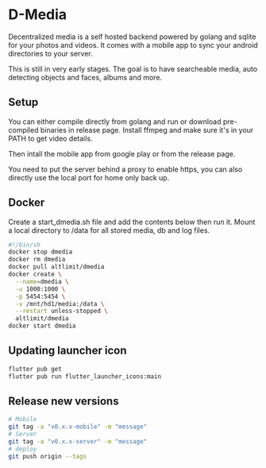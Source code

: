 D-Media
===

Decentralized media is a self hosted backend powered by golang and sqlite for your photos and videos. It comes with a mobile app to sync your android directories to your server.

This is still in very early stages. The goal is to have searcheable media, auto detecting objects and faces, albums and more.

Setup
---

You can either compile directly from golang and run or download pre-compiled binaries in release page.
Install ffmpeg and make sure it's in your PATH to get video details.

Then intall the mobile app from google play or from the release page.

You need to put the server behind a proxy to enable https, you can also directly use the local port for home only back up.

Docker
---

Create a start_dmedia.sh file and add the contents below then run it. Mount a local directory to /data for all stored media, db and log files.

```bash
#!/bin/sh
docker stop dmedia
docker rm dmedia
docker pull altlimit/dmedia
docker create \
  --name=dmedia \
  -u 1000:1000 \
  -p 5454:5454 \
  -v /mnt/hd1/media:/data \
  --restart unless-stopped \
  altlimit/dmedia
docker start dmedia
```

Updating launcher icon
---
```bash
flutter pub get
flutter pub run flutter_launcher_icons:main
```

Release new versions
---
```bash
# Mobile
git tag -a "v0.x.x-mobile" -m "message"
# Server
git tag -a "v0.x.x-server" -m "message"
# deploy
git push origin --tags
```